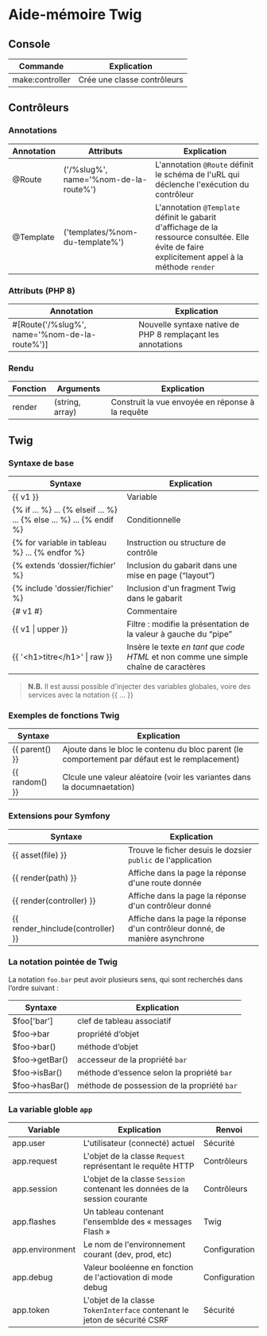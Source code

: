 # Aide-mémoire Twig

## Console

| Commande | Explication |
|----|-----|
| make:controller | Crée une classe contrôleurs |

## Contrôleurs

### Annotations

| Annotation | Attributs | Explication |
|---|---|---|
| @Route | ('/%slug%', name='%nom-de-la-route%')  | L'annotation `@Route` définit le schéma de l'uRL qui déclenche l'exécution du contrôleur |
| @Template | ('templates/%nom-du-template%')  | L'annotation `@Template` définit le gabarit d'affichage de la ressource consultée. Elle évite de faire explicitement appel à la méthode `render` |

### Attributs (PHP 8)

| Annotation | Explication |
|---|---|
| #[Route('/%slug%', name='%nom-de-la-route%')]  | Nouvelle syntaxe native de PHP 8 remplaçant les annotations |

### Rendu

| Fonction | Arguments | Explication |
|---|---|---|
| render | (string, array)  | Construit la vue envoyée en réponse à la requête |


## Twig

### Syntaxe de base

| Syntaxe | Explication |
|----|-----|
| {{ v1 }} | Variable |
| {% if ... %} ... {% elseif ... %} ... {% else ... %} ... {% endif %} | Conditionnelle |
| {% for variable in tableau %} ... {% endfor %} | Instruction ou structure de contrôle |
| {% extends 'dossier/fichier' %} | Inclusion du gabarit dans une mise en page (“layout”) |
| {% include 'dossier/fichier' %} | Inclusion d'un fragment Twig dans le gabarit |
| {# v1 #} | Commentaire |
| {{ v1 \| upper }} | Filtre : modifie la présentation de la valeur à gauche du “pipe” |
| {{ '\<h1>titre\</h1>' \| raw }} | Insère le texte _en tant que code HTML_  et non comme une simple chaîne de caractères |

> **N.B.** Il est aussi possible d'injecter des variables globales, voire des services avec la notation {{ ... }}

### Exemples de fonctions Twig

| Syntaxe | Explication |
|----|-----|
| {{ parent() }} | Ajoute dans le bloc le contenu du bloc parent (le comportement par défaut est le remplacement) |
| {{ random() }} | Clcule une valeur aléatoire (voir les variantes dans la documnaetation) |

### Extensions pour Symfony

| Syntaxe | Explication |
|----|-----|
| {{ asset(file) }} | Trouve le ficher desuis le dozsier `public` de l'application  |
| {{ render(path) }} | Affiche dans la page la réponse d'une route donnée |
| {{ render(controller) }} | Affiche dans la page la réponse d'un contrôleur donné |
| {{ render_hinclude(controller) }} | Affiche dans la page la réponse d'un contrôleur donné, de manière asynchrone |

### La notation pointée de Twig

La notation `foo.bar` peut avoir plusieurs sens, qui sont recherchés dans l‘ordre suivant :

| Syntaxe | Explication |
|----|-----|
| $foo['bar'] | clef de tableau associatif |
| $foo->bar | propriété d‘objet |
| $foo->bar() | méthode d‘objet |
| $foo->getBar() | accesseur de la propriété `bar` |
| $foo->isBar() | méthode d‘essence selon la propriété `bar` |
| $foo->hasBar() | méthode de possession de la propriété `bar` |

### La variable globle `app`

| Variable | Explication | Renvoi |
|---|---|---|
| app.user | L'utilisateur (connecté) actuel | Sécurité |
| app.request | L'objet de la classe `Request` représentant le requête HTTP | Contrôleurs |
| app.session | L'objet de la classe `Session` contenant les données de la session courante | Contrôleurs |
| app.flashes | Un tableau contenant l'ensemblde des « messages Flash » | Twig |
| app.environment | Le nom de l'environnement courant (dev, prod, etc) | Configuration |
| app.debug | Valeur booléenne en fonction de l'actiovation di mode debug | Configuration |
| app.token | L'objet de la classe `TokenInterface` contenant le jeton de sécurité CSRF | Sécurité |
